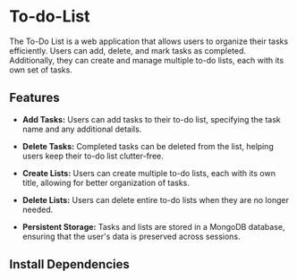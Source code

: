 # To-do-List

The To-Do List is a web application that allows users to organize their tasks efficiently. Users can add, delete, and mark tasks as completed. Additionally, they can create and manage
multiple to-do lists, each with its own set of tasks.

## Features

- **Add Tasks:** Users can add tasks to their to-do list, specifying the task name and any additional details.

- **Delete Tasks:** Completed tasks can be deleted from the list, helping users keep their to-do list clutter-free.

- **Create Lists:** Users can create multiple to-do lists, each with its own title, allowing for better organization of tasks.

- **Delete Lists:** Users can delete entire to-do lists when they are no longer needed.

- **Persistent Storage:** Tasks and lists are stored in a MongoDB database, ensuring that the user's data is preserved across sessions.

## Install Dependencies
